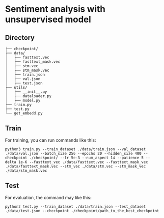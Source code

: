 # Sentiment analysis with unsupervised model

## Directory
    ├── checkpoint/ 
    ├── data/
    │   ├── fasttext.vec
    │   ├── fasttext_mask.vec
    │   ├── stm.vec
    │   ├── stm_mask.vec
    │   ├── train.json
    │   ├── val.json
    │   ├── test.json
    ├── utils/
    │   ├── __init__.py
    │   ├── dataloader.py
    │   ├── model.py
    ├── train.py
    ├── test.py
    └── get_embedd.py


## Train

For training, you can run commands like this:

```shell
python3 train.py --train_dataset ./data/train.json --val_dataset ./data/val.json --batch_size 256 --epochs 20 --hidden_size 400 --checkpoint ./checkpoint/ --lr 5e-3 --num_aspect 14 --patience 5 --delta 1e-6 --fasttext_vec ./data/fasttext.vec --fasttext_mask_vec ./data/fasttext_mask.vec --stm_vec ./data/stm.vec --stm_mask_vec ./data/stm_mask.vec
```

## Test

For evaluation, the command may like this:

```shell
python3 test.py --train_dataset ./data/train.json --test_dataset ./data/test.json --checkpoint ./checkpoint/path_to_the_best_checkpoint
```